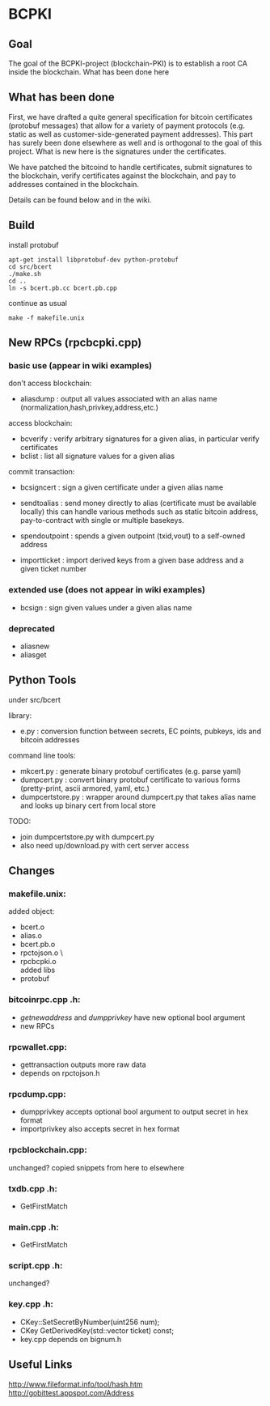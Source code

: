# BCPKI

## Goal

The goal of the BCPKI-project (blockchain-PKI) is to establish a root CA inside the blockchain.
What has been done here

## What has been done

First, we have drafted a quite general specification for bitcoin certificates (protobuf messages) that allow for a variety of payment protocols (e.g. static as well as customer-side-generated payment addresses). This part has surely been done elsewhere as well and is orthogonal to the goal of this project. What is new here is the signatures under the certificates.

We have patched the bitcoind to handle certificates, submit signatures to the blockchain, verify certificates against the blockchain, and pay to addresses contained in the blockchain.

Details can be found below and in the wiki.

## Build

install protobuf
```
apt-get install libprotobuf-dev python-protobuf
cd src/bcert
./make.sh
cd ..
ln -s bcert.pb.cc bcert.pb.cpp
```
continue as usual
```
make -f makefile.unix 
```

## New RPCs (rpcbcpki.cpp)

### basic use (appear in wiki examples)

don't access blockchain:
- aliasdump : output all values associated with an alias name (normalization,hash,privkey,address,etc.)

access blockchain:
- bcverify : verify arbitrary signatures for a given alias, in particular verify certificates
- bclist : list all signature values for a given alias

commit transaction:
- bcsigncert : sign a given certificate under a given alias name 

- sendtoalias : send money directly to alias (certificate must be available locally)
    this can handle various methods such as static bitcoin address, pay-to-contract with single or multiple basekeys. 
- spendoutpoint : spends a given outpoint (txid,vout) to a self-owned address 
- importticket : import derived keys from a given base address and a given ticket number

### extended use (does not appear in wiki examples)
- bcsign : sign given values under a given alias name 

### deprecated

- aliasnew
- aliasget

## Python Tools

under src/bcert

library:
- e.py : conversion function between secrets, EC points, pubkeys, ids and bitcoin addresses

command line tools:
- mkcert.py : generate binary protobuf certificates (e.g. parse yaml)
- dumpcert.py : convert binary protobuf certificate to various forms (pretty-print, ascii armored, yaml, etc.)
- dumpcertstore.py : wrapper around dumpcert.py that takes alias name and looks up binary cert from local store 

TODO:
- join dumpcertstore.py with dumpcert.py
- also need up/download.py with cert server access

## Changes

### makefile.unix:
 added object:
  - bcert.o
  - alias.o
  - bcert.pb.o
  - rpctojson.o \
  - rpcbcpki.o \
 added libs 
  - protobuf

### bitcoinrpc.cpp .h:
 - _getnewaddress_ and _dumpprivkey_ have new optional bool argument
 - new RPCs

### rpcwallet.cpp: 
 - gettransaction outputs more raw data
 - depends on rpctojson.h

### rpcdump.cpp: 
 - dumpprivkey accepts optional bool argument to output secret in hex format
 - importprivkey also accepts secret in hex format  

### rpcblockchain.cpp: 
  unchanged? copied snippets from here to elsewhere

### txdb.cpp .h: 
 - GetFirstMatch

### main.cpp .h:
 - GetFirstMatch
 
### script.cpp .h:
 unchanged?

### key.cpp .h:
 - CKey::SetSecretByNumber(uint256 num); 
 - CKey GetDerivedKey(std::vector<unsigned char> ticket) const;
 - key.cpp depends on bignum.h

## Useful Links

http://www.fileformat.info/tool/hash.htm
http://gobittest.appspot.com/Address
